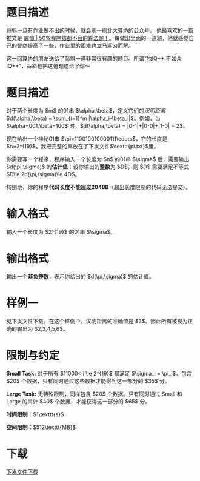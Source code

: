 # 题目描述

<p>蒜斜一旦有作业做不出的时候，就会刷一刷北大算协的公众号。
他最喜欢的一篇推文是 <a href="https://mp.weixin.qq.com/s/6isTIy5_xCvbbA70OuyHCQ">震惊 | 50%程序猿都不会的算法题！</a>。每做出里面的一道题，他就感觉自己的智商提高了一些，作业里的困难也立马迎刃而解。</p>
<p>这一回算协的朋友送给了蒜斜一道非常很有趣的题目。所谓“独IQ++ 不如众IQ++”，蒜斜也把这道题送给了你～</p>

# 题目描述


<p>对于两个长度为 $m$ 的01串 $\alpha,\beta$，定义它们的<em>汉明距离</em> $d(\alpha,\beta) = \sum_{i=1}^m |\alpha_i-\beta_i|$。例如，当 $\alpha=001,\beta=100$ 时，$d(\alpha,\beta) = |0-1|+|0-0|+|1-0| = 2$。</p>
<p>现在给出一个神秘01串 $\pi=110010010000111\cdots$，它的长度是 $n=2^{19}$。我把完整的串放在了下发文件$\texttt{pi.txt}$里。</p>
<p>你需要写一个程序，程序输入一个长度为 $n$ 的01串 $\sigma$ 后，需要输出 $d(\pi,\sigma)$ 的<strong>估计值</strong>：设你输出的<strong>整数</strong>为 $D$，则 $D$ 需要满足不等式 $D\le 2d(\pi,\sigma)\le 4D$。</p>
<p>特别地，你的程序<strong>代码长度不能超过2048B</strong>（超出长度限制的代码无法提交）。</p>

# 输入格式


<p>输入一个长度为 $2^{19}$ 的01串 $\sigma$。</p>

# 输出格式


<p>输出一个<strong>非负整数</strong>，表示你给出的 $d(\pi,\sigma)$ 的估计值。</p>

# 样例一


<p>见下发文件下载。在这个样例中，汉明距离的准确值是 $3$。因此所有被视为正确的输出为 $2,3,4,5,6$。</p>

# 限制与约定


<p><strong>Small Task:</strong> 对于所有 $11000&lt; i \le 2^{19}$ 都满足 $\sigma_i = \pi_i$。包含 $20$ 个数据，只有同时通过这些数据才能得到这一部分的 $35$ 分。</p>
<p><strong>Large Task:</strong> 无特殊限制，同样包含 $20$ 个数据。只有同时通过 Small 和 Large 的共计 $40$ 个数据，才能获得这一部分的 $65$ 分。</p>
<p><strong>时间限制：</strong>$1\texttt{s}$</p>
<p><strong>空间限制：</strong>$512\texttt{MB}$</p>

# 下载


<p><a href="/download.php?type=problem&amp;id=530">下发文件下载</a></p>
